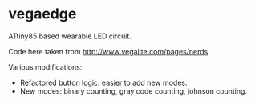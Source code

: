 # vegaedge
ATtiny85 based wearable LED circuit. 

Code here taken from http://www.vegalite.com/pages/nerds

Various modifications:
* Refactored button logic: easier to add new modes.
* New modes: binary counting, gray code counting, johnson counting.
